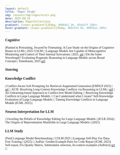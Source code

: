 ```yaml
---
layout: default
title: 'Paper Study'
img: /assets/img/logos/arxiv.png
date: 2025-09-12
description: PaperCollections
gradient: linear-gradient(135deg, #0064e1 0%, #5bd3ff 100%)
hover-gradient: linear-gradient(135deg, #00c6fb 0%, #005bea 100%)
---
```



<style>
body, table, th, td {
    font-family: "Times New Roman", Times, serif;
    font-size: 10px;
}

table {
    border-collapse: collapse;
    border: none !important;
    outline: none !important;
    box-shadow: none !important;
}

table td { 
    font-family: "Times New Roman", Times, serif;
    font-size: 14px;
    border-left: none !important;
    border-right: none !important;
    border-top: 1px solid #ddd;
    border-bottom: 1px solid #ddd;
    padding-top: 4px;
    padding-bottom: 4px;
}
</style>

### Cognitive 

|Planted in Pretraining, Swayed by Finetuning: A Case Study on the Origins of Cognitive Biases in LLMs | 2025 COLM | 
| Language Models Are Capable of Metacognitive Monitoring and Control of Their Internal Activations | 2025, [url](https://docs.google.com/document/d/1rgwXgDQeqwQkI8NeHTm0AVpMplMXnZO-00_jxmGkNzw/edit?tab=t.0#heading=h.g3anuw1lqn) | 
|On the Same Wavelength? Evaluating Pragmatic Reasoning in Language Models across Broad Concepts | Tenenbaum, 2025 [url](https://docs.google.com/document/d/1-IA1Q8wAl-FaV7rvpBa3vbnQOpXLOv7BqyzVjOxXvyI/edit?tab=t.0)|


### Steering 

### Knowledge Conflict 

| Conflict-Aware Soft Prompting for Retrieval-Augmented Generation (EMNLP 2025) | [url](https://docs.google.com/document/d/1d1SoIxejfPtmdP7RxHKm7IwuSzywEF3uL5lBTR37b0U/edit?tab=t.0) |
| KCR: Resolving Long-Context Knowledge Conflicts via Reasoning in LLMs | [url]()| 
| An Unlearning-based Approach to Conflict-free Model Editing | 
| Resolving Knowledge Conflicts in Large Language Models | 
| Can I understand what I create? Self-Knowledge Evaluation of Large Language Models | 
| Taming Knowledge Conflicts in Language Models (ICML 2025) |



### Neuron Interpretation for LLM 

| Unveiling the Pitfalls of Knowledge Editing for Large Language Models  | (ICLR 2024)
| The Origins of Representation Manifolds in Large Language Models | (2025)  

### LLM Study  



|Fluid Language Model Benchmarking | COLM 2025 |
|Language Self-Play For Data-Free Training | (2025) |
|  AuPair: Golden Example Pairs for Code Repair (ICML 2025) <br> Self-repair, Fix Quality Matrix, Submodular selection, In-context examples (AuPairs)|  [url](https://docs.google.com/document/d/1JlpO7Sev4r7PbrxhOl1adHfu7fwCqHW-ZBlP7GwT76E/edit?tab=t.0) | 
| 